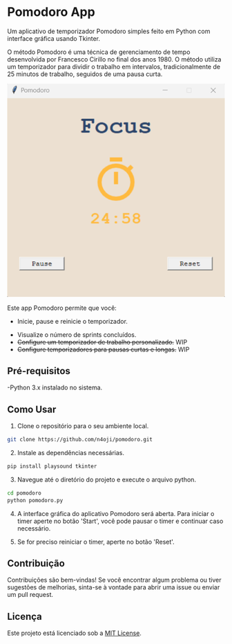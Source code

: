 # Pomodoro App

Um aplicativo de temporizador Pomodoro simples feito em Python com interface gráfica usando Tkinter.

O método Pomodoro é uma técnica de gerenciamento de tempo desenvolvida por Francesco Cirillo no final dos anos 1980. O método utiliza um temporizador para dividir o trabalho em intervalos, tradicionalmente de 25 minutos de trabalho, seguidos de uma pausa curta.

<img src="assets/image.png">

Este app Pomodoro permite que você:
* Inicie, pause e reinicie o temporizador.
- Visualize o número de sprints concluídos.
- <s>Configure um temporizador de trabalho personalizado.</s> WIP
- <s>Configure temporizadores para pausas curtas e longas.</s> WIP

## Pré-requisitos
-Python 3.x instalado no sistema.

## Como Usar

1. Clone o repositório para o seu ambiente local.

```bash
git clone https://github.com/n4oji/pomodoro.git
```
2. Instale as dependências necessárias.
```bash
pip install playsound tkinter
```


3. Navegue até o diretório do projeto e execute o arquivo python.
```bash
cd pomodoro
python pomodoro.py
```

4. A interface gráfica do aplicativo Pomodoro será aberta. Para iniciar o timer aperte no botão 'Start', você pode pausar o timer e continuar caso necessário.

5. Se for preciso reiniciar o timer, aperte no botão 'Reset'.


## Contribuição

Contribuições são bem-vindas! Se você encontrar algum problema ou tiver sugestões de melhorias, sinta-se à vontade para abrir uma issue ou enviar um pull request.

## Licença

Este projeto está licenciado sob a [MIT License](https://choosealicense.com/licenses/mit/).
